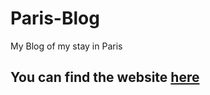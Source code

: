 # Paris-Blog
My Blog of my stay in Paris

## You can find the website <a href="https://paris.christian-groeber.ch" target="_blank">here</a>
